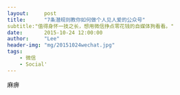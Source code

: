 ```yaml
---
layout:     post
title:      "7条潜规则教你如何做个人见人爱的公众号"
subtitle:"值得身怀一技之长，想用微信挣点零花钱的自媒体狗看看。"
date:       2015-10-24 12:00:00
author:     "Lee"
header-img: "mg/20151024wechat.jpg"
tags:
    - 微信
    - Social'
---
```



麻痹